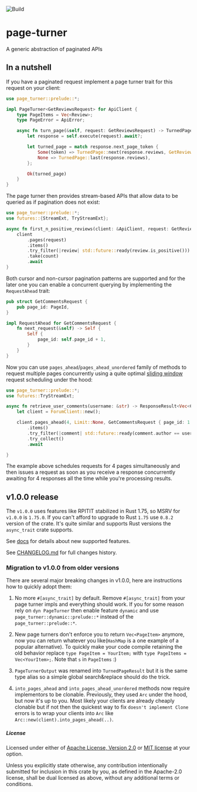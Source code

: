 ![Build](https://github.com/a1akris/page-turner/actions/workflows/build.yml/badge.svg)

# page-turner

A generic abstraction of paginated APIs

## In a nutshell

If you have a paginated request implement a page turner trait for this request
on your client:

```rust
use page_turner::prelude::*;

impl PageTurner<GetReviewsRequest> for ApiClient {
    type PageItems = Vec<Review>;
    type PageError = ApiError;

    async fn turn_page(&self, request: GetReviewsRequest) -> TurnedPageResult<Self, GetReviewsRequest> {
        let response = self.execute(request).await?;

        let turned_page = match response.next_page_token {
            Some(token) => TurnedPage::next(response.reviews, GetReviewsRequest::from(token)),
            None => TurnedPage::last(response.reviews),
        };

        Ok(turned_page)
    }
}
```

The page turner then provides stream-based APIs that allow data to be queried
as if pagination does not exist:

```rust
use page_turner::prelude::*;
use futures::{StreamExt, TryStreamExt};

async fn first_n_positive_reviews(client: &ApiClient, request: GetReviewsRequest, count: usize) -> ApiResult<Vec<Review>> {
    client
        .pages(request)
        .items()
        .try_filter(|review| std::future::ready(review.is_positive()))
        .take(count)
        .await
}

```

Both cursor and non-cursor pagination patterns are supported and for the later
one you can enable a concurrent querying by implementing the `RequestAhead`
trait:

```rust
pub struct GetCommentsRequest {
    pub page_id: PageId,
}

impl RequestAhead for GetCommentsRequest {
    fn next_request(&self) -> Self {
        Self {
            page_id: self.page_id + 1,
        }
    }
}
```

Now you can use `pages_ahead`/`pages_ahead_unordered` family of methods to
request multiple pages concurrently using a quite optimal [sliding
window](https://docs.rs/page-turner/1.0.0/page_turner/mt/trait.PageTurner.html#method.pages_ahead)
request scheduling under the hood:

```rust
use page_turner::prelude::*;
use futures::TryStreamExt;

async fn retrieve_user_comments(username: &str) -> ResponseResult<Vec<Comment>> {
    let client = ForumClient::new();

    client.pages_ahead(4, Limit::None, GetCommentsRequest { page_id: 1 })
        .items()
        .try_filter(|comment| std::future::ready(comment.author == username))
        .try_collect()
        .await

}
```

The example above schedules requests for 4 pages simultaneously and then issues
a request as soon as you receive a response concurrently awaiting for 4
responses all the time while you're processing results.


## v1.0.0 release

The `v1.0.0` uses features like RPITIT stabilized in Rust 1.75, so MSRV for
`v1.0.0` is `1.75.0`. If you can't afford to upgrade to Rust `1.75` use `0.8.2`
version of the crate. It's quite similar and supports Rust versions the
`async_trait` crate supports.

See [docs](https://docs.rs/page-turner) for details about new supported
features.

See [CHANGELOG.md](CHANGELOG.md) for full changes history.


### Migration to v1.0.0 from older versions

There are several major breaking changes in v1.0.0, here are instructions how
to quickly adopt them:

1. No more `#[async_trait]` by default. Remove `#[async_trait]` from your page
   turner impls and everything should work. If you for some reason rely on `dyn
   PageTurner` then enable feature `dynamic` and use
   `page_turner::dynamic::prelude::*` instead of the `page_turner::prelude::*`.

1. New page turners don't enforce you to return `Vec<PageItem>` anymore, now
   you can return whatever you like(`HashMap` is a one example of a popular
   alternative). To quickly make your code compile retaining the old behavior
   replace `type PageItem = YourItem;` with `type PageItems = Vec<YourItem>;`.
   Note that `s` in `PageItems` :)

1. `PageTurnerOutput` was renamed into `TurnedPageResult` but it is the same
   type alias so a simple global search&replace should do the trick.

1. `into_pages_ahead` and `into_pages_ahead_unordered` methods now require
   implementors to be clonable. Previously, they used `Arc` under the hood, but
   now it's up to you. Most likely your clients are already cheaply clonable
   but if not then the quickest way to fix `doesn't implement Clone` errors is
   to wrap your clients into `Arc` like
   `Arc::new(client).into_pages_ahead(..)`.


##### License

Licensed under either of [Apache License, Version 2.0](LICENSE-APACHE) or [MIT
license](LICENSE-MIT) at your option.

Unless you explicitly state otherwise, any contribution intentionally submitted
for inclusion in this crate by you, as defined in the Apache-2.0 license, shall
be dual licensed as above, without any additional terms or conditions.
